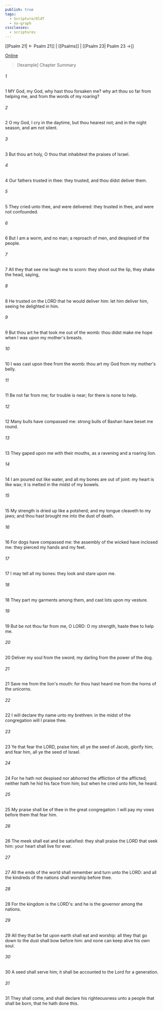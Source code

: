 ```yaml
---
publish: true
tags:
  - Scripture/OldT
  - no-graph
cssclasses:
  - scriptures
---
```

[[Psalm 21| ← Psalm 21]] | [[Psalms]] | [[Psalm 23| Psalm 23 →]]

[Online](https://churchofjesuschrist.org/study/scriptures/ot/ps/22?lang=eng)

>[!example] Chapter Summary
>
###### 1
1 MY God, my God, why hast thou forsaken me?  why art thou so far from helping me, and from the words of my roaring?
###### 2
2 O my God, I cry in the daytime, but thou hearest not; and in the night season, and am not silent.
###### 3
3 But thou art holy, O thou that inhabitest the praises of Israel.
###### 4
4 Our fathers trusted in thee: they trusted, and thou didst deliver them.
###### 5
5 They cried unto thee, and were delivered: they trusted in thee, and were not confounded.
###### 6
6 But I am a worm, and no man; a reproach of men, and despised of the people.
###### 7
7 All they that see me laugh me to scorn: they shoot out the lip, they shake the head, saying,
###### 8
8 He trusted on the LORD that he would deliver him: let him deliver him, seeing he delighted in him.
###### 9
9 But thou art he that took me out of the womb: thou didst make me hope when I was upon my mother's breasts.
###### 10
10 I was cast upon thee from the womb: thou art my God from my mother's belly.
###### 11
11 Be not far from me; for trouble is near; for there is none to help.
###### 12
12 Many bulls have compassed me: strong bulls of Bashan have beset me round.
###### 13
13 They gaped upon me with their mouths, as a ravening and a roaring lion.
###### 14
14 I am poured out like water, and all my bones are out of joint: my heart is like wax; it is melted in the midst of my bowels.
###### 15
15 My strength is dried up like a potsherd; and my tongue cleaveth to my jaws; and thou hast brought me into the dust of death.
###### 16
16 For dogs have compassed me: the assembly of the wicked have inclosed me: they pierced my hands and my feet.
###### 17
17 I may tell all my bones: they look and stare upon me.
###### 18
18 They part my garments among them, and cast lots upon my vesture.
###### 19
19 But be not thou far from me, O LORD: O my strength, haste thee to help me.
###### 20
20 Deliver my soul from the sword; my darling from the power of the dog.
###### 21
21 Save me from the lion's mouth: for thou hast heard me from the horns of the unicorns.
###### 22
22 I will declare thy name unto my brethren: in the midst of the congregation will I praise thee.
###### 23
23 Ye that fear the LORD, praise him; all ye the seed of Jacob, glorify him; and fear him, all ye the seed of Israel.
###### 24
24 For he hath not despised nor abhorred the affliction of the afflicted; neither hath he hid his face from him; but when he cried unto him, he heard.
###### 25
25 My praise shall be of thee in the great congregation: I will pay my vows before them that fear him.
###### 26
26 The meek shall eat and be satisfied: they shall praise the LORD that seek him: your heart shall live for ever.
###### 27
27 All the ends of the world shall remember and turn unto the LORD: and all the kindreds of the nations shall worship before thee.
###### 28
28 For the kingdom is the LORD's: and he is the governor among the nations.
###### 29
29 All they that be fat upon earth shall eat and worship: all they that go down to the dust shall bow before him: and none can keep alive his own soul.
###### 30
30 A seed shall serve him; it shall be accounted to the Lord for a generation.
###### 31
31 They shall come, and shall declare his righteousness unto a people that shall be born, that he hath done this.



